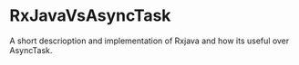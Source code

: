 # RxJavaVsAsyncTask
A short descrioption and implementation of Rxjava and how its useful over AsyncTask.
